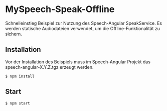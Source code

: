 # MySpeech-Speak-Offline

Schnelleinstieg Beispiel zur Nutzung des Speech-Angular SpeakService. 
Es werden statische Audiodateien verwendet, um die Offline-Funktionalität zu sichern.

## Installation

Vor der Installation des Beispiels muss im Speech-Angular Projekt das speech-angular-X.Y.Z.tgz erzeugt werden.

    $ npm install

## Start

    $ npm start
